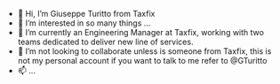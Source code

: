 - 👋 Hi, I’m Giuseppe Turitto from Taxfix
- 👀 I’m interested in so many things ...
- 🌱 I’m currently an Engineering Manager at Taxfix, working with two teams dedicated to deliver new line of services.
- 💞️ I’m not looking to collaborate unless is someone from Taxfix, this is not my personal account if you want to talk to me refer to @GTuritto
- 📫 ...

<!---
gTuritto-taxfix/gTuritto-taxfix is a ✨ special ✨ repository because its `README.md` (this file) appears on your GitHub profile.
You can click the Preview link to take a look at your changes.
--->
